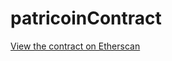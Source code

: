 # patricoinContract

[View the contract on Etherscan](https://goerli.etherscan.io/token/0xb5e499390d8cef2a6a76158963205d8d18e71df7)
